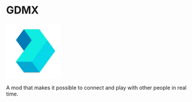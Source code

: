 # GDMX
<img src="logo.png" width="150" alt="the mod's logo" />

A mod that makes it possible to connect and play with other people in real time.
